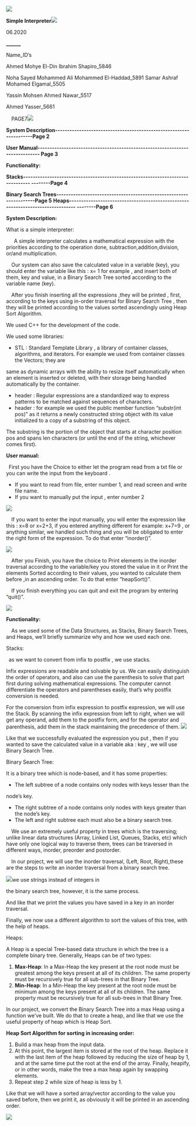 ﻿![](Manual.001.png)

**Simple Interpreter![](Manual.002.png)**

06.2020

**\_\_\_\_\_\_**

Name\_ID’s

Ahmed Mohye El-Din Ibrahim Shapiro\_5846

Noha Sayed Mohammed Ali Mohammed El-Haddad\_5891 Samar Ashraf Mohamed Elgamal\_5505

Yassin Mohsen Ahmed Nawar\_5517

Ahmed Yasser\_5661
`  `PAGE7![](Manual.001.png)

**System Description-------------------------------------------------------------------Page 2**

**User Manual----------------------------------------------------------------------------- Page 3**

**Functionality:**

**Stacks------------------------------------------------------------------------------- --------Page 4**

**Binary Search Trees-------------------------------------------------------------------Page 5** **Heaps------------------------------------------------------------------------------- --------Page 6**

**System Description:**

What is a simple interpreter:

`   `A simple interpreter calculates a mathematical expression with the priorities according to the operation done, subtraction,addition,division, or/and multiplication.

`  `Our system can also save the calculated value in a variable (key), you should enter the variable like this : x= 1 for example , and insert both of them, key and value, in a Binary Search Tree sorted according to the variable name (key).

`  `After you finish inserting all the expressions ,they will be printed , first, according to the keys using in-order traversal for Binary Search Tree , then they will be printed according to the values sorted ascendingly using Heap Sort Algorithm.

We used C++ for the development of the code.

We used some libraries:

- STL : Standard Template Library , a library of container  classes, algorithms, and iterators. For example we used from container classes the Vectors; they are

same as dynamic arrays with the ability to resize itself automatically when an element is inserted or deleted, with their storage being handled automatically by the container.

- <regex> header : Regular expressions are a standardized way to express patterns to be matched against sequences of characters.
- <string>header : for example we used the public member function “substr(int pos)” as it returns a newly constructed string object with its value initialized to a copy of a substring of this object.

The substring is the portion of the object that starts at character position pos and spans len characters (or until the end of the string, whichever comes first).

**User manual:**

` `First you have the Choice to either let the program read from a txt file or you can write the input from the keyboard .

- If you want to read from file, enter number 1, and read screen and write file name.
- If you want to manually put the input , enter number 2

![](Manual.003.png)

`  `If you want to enter the input manually, you will enter the expression like this : x=8 or x=2+3, if you entered anything different for example: x+7=9 , or anything similar, we handled such thing and you will be obligated to enter the right form of the expression. To do that enter “inorder()”.

![](Manual.004.png)

`  `After you Finish, you have the choice to Print elements in the inorder traversal according to the variable/key you stored the value in it or Print the elements Sorted according to their values, you wanted to calculate them before ,in an ascending order. To do that enter ”heapSort()”.

`  `If you finish everything you can quit and exit the program by entering “quit()”.

![](Manual.005.png)

**Functionality:**

`  `As we used some of the Data Structures, as Stacks, Binary Search Trees, and Heaps, we’ll briefly summarize why and how we used each one.

Stacks:

` `as we want to convert from infix to postfix , we use stacks.

Infix expressions are readable and solvable by us. We can easily distinguish the order of operators, and also can use the parenthesis to solve that part first during solving mathematical expressions. The computer cannot differentiate the operators and parentheses easily, that’s why postfix conversion is needed. 

For the conversion from infix expression to postfix expression, we will use the Stack. By scanning the infix expression from left to right, when we will get any operand, add them to the postfix form, and for the operator and parenthesis, add them in the stack maintaining the precedence of them. ![](Manual.006.png)

Like that we successfully evaluated the expression you put , then if you wanted to save the calculated value in a variable aka : key , we will use Binary Search Tree. 

Binary Search Tree: 

It is a binary tree which is node-based, and it has some properties: 

- The left subtree of a node contains only nodes with keys lesser than the

node’s key.

- The right subtree of a node contains only nodes with keys greater than the node’s key.
- The left and right subtree each must also be a binary search tree.

`  `We use an extremely useful property in trees which is the traversing; unlike linear data structures (Array, Linked List, Queues, Stacks, etc) which have only one logical way to traverse them, trees can be traversed in different ways, inorder, preorder and postorder.

`  `In our project, we will use the inorder traversal, (Left, Root, Right),these are the steps to write an inorder traversal from a binary search tree.

![](Manual.007.png)we use strings instead of integers in 

the binary search tree, however, it is the same process. 

And like that we print the values you have saved in a key in an inorder traversal. 

Finally, we now use a different algorithm to sort the values of this tree, with the help of heaps. 

Heaps: 

A Heap is a special Tree-based data structure in which the tree is a complete binary tree. Generally, Heaps can be of two types:

1. **Max-Heap​**: In a Max-Heap the key present at the root node must be greatest among the keys present at all of its children. The same property must be recursively true for all sub-trees in that Binary Tree.
1. **Min-Heap​**: In a Min-Heap the key present at the root node must be minimum among the keys present at all of its children. The same property must be recursively true for all sub-trees in that Binary Tree.

In our project, we convert the Binary Search Tree into a max Heap using a function we’ve built. We do that to create a heap, and like that we use the useful property of heap which is Heap Sort.

**Heap Sort Algorithm for sorting in increasing order:**

1. Build a max heap from the input data.
1. At this point, the largest item is stored at the root of the heap. Replace it with the last item of the heap followed by reducing the size of heap by 1, and at the same time put the root at the end of the array. Finally, heapify, or in other words, make the tree a max heap again by swapping elements.
1. Repeat step 2 while size of heap is less by 1.

Like that we will have a sorted array/vector according to the value you saved before, then we print it, as obviously it will be printed in an ascending order.

![](Manual.008.png)
